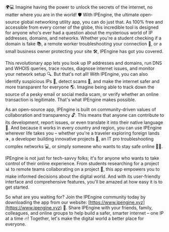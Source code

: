 🌍💻 Imagine having the power to unlock the secrets of the internet, no matter where you are in the world! 🛡️ With IPEngine, the ultimate open-source global networking utility app, you can do just that. As 100% free and accessible from every corner of the globe, this incredible tool is designed for anyone who's ever had a question about the mysterious world of IP addresses, domains, and networks. Whether you're a student checking if a domain is fake 📚, a remote worker troubleshooting your connection 🏢, or a small business owner protecting your site 🛠️, IPEngine has got you covered.

This revolutionary app lets you look up IP addresses and domains, run DNS and WHOIS queries, trace routes, diagnose internet issues, and monitor your network setup 🔍. But that's not all! With IPEngine, you can also identify suspicious IPs 👀, detect scams 💸, and make the internet safer and more transparent for everyone 🌎. Imagine being able to track down the source of a pesky email or social media scam, or verify whether an online transaction is legitimate. That's what IPEngine makes possible.

As an open-source app, IPEngine is built on community-driven values of collaboration and transparency 🔓. This means that anyone can contribute to its development, report issues, or even translate it into their native language 🌈. And because it works in every country and region, you can use IPEngine wherever life takes you – whether you're a traveler exploring foreign lands ✈️, a developer building innovative projects 🚀, an IT pro troubleshooting complex networks 💻, or simply someone who wants to stay safe online 👨‍💻.

IPEngine is not just for tech-savvy folks; it's for anyone who wants to take control of their online experience. From students researching for a project 📊 to remote teams collaborating on a project 🤝, this app empowers you to make informed decisions about the digital world. And with its user-friendly interface and comprehensive features, you'll be amazed at how easy it is to get started.

So what are you waiting for? Join the IPEngine community today by downloading the app from our website: [https://www.ipengine.xyz](https://www.ipengine.xyz) 📲. Share IPEngine with your friends, family, colleagues, and online groups to help build a safer, smarter internet – one IP at a time 🔥! Together, let's make the digital world a better place for everyone.